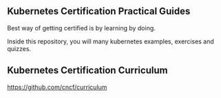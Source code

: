 

## Kubernetes Certification Practical Guides

Best way of getting certified is by learning by doing. 

Inside this repository, you will many kubernetes examples, exercises and quizzes.

## Kubernetes Certification Curriculum

https://github.com/cncf/curriculum
